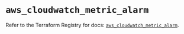 # `aws_cloudwatch_metric_alarm`

Refer to the Terraform Registry for docs: [`aws_cloudwatch_metric_alarm`](https://registry.terraform.io/providers/hashicorp/aws/5.92.0/docs/resources/cloudwatch_metric_alarm).
